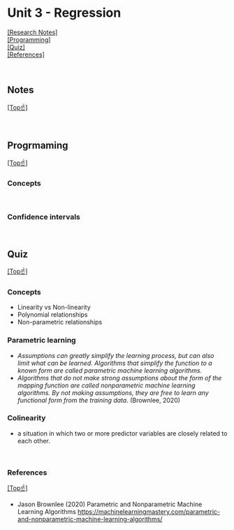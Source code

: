 # <span id="top">Unit 3 - Regression </span>

[[Research Notes]](#notes)   
[[Programming]](#programming)   
[[Quiz]](#quiz)   
[[References]](#ref)

<br>

## <span id="notes">Notes</span>

[[Top☝️]](#top)

<br>

## <span id="programming">Progrmaming</span>

[[Top☝️]](#top)

### Concepts</span>

<br>

### Confidence intervals

<br>

## <span id="quiz">Quiz</span>

[[Top☝️]](#top)

### Concepts 

- Linearity vs Non-linearity
- Polynomial relationships
- Non-parametric relationships

### Parametric learning

- _Assumptions can greatly simplify the learning process, but can also limit what can be learned. Algorithms that simplify the function to a known form are called parametric machine learning algorithms._
- _Algorithms that do not make strong assumptions about the form of the mapping function are called nonparametric machine learning algorithms. By not making assumptions, they are free to learn any functional form from the training data._ (Brownlee, 2020)

### Colinearity 

- a situation in which two or more predictor variables are closely related to each other.

<br>

### <span id="ref">References</span>

[[Top☝️]](#top)

- Jason Brownlee (2020) Parametric and Nonparametric Machine Learning Algorithms https://machinelearningmastery.com/parametric-and-nonparametric-machine-learning-algorithms/
